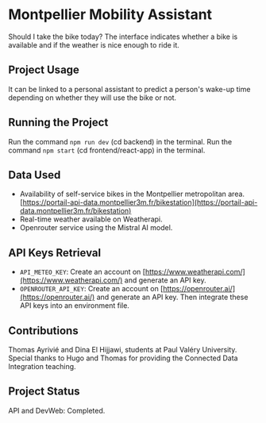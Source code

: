 # Montpellier Mobility Assistant
Should I take the bike today? The interface indicates whether a bike is available and if the weather is nice enough to ride it.

## Project Usage
It can be linked to a personal assistant to predict a person's wake-up time depending on whether they will use the bike or not.

## Running the Project
Run the command `npm run dev` (cd backend) in the terminal.
Run the command `npm start` (cd frontend/react-app) in the terminal.

## Data Used
- Availability of self-service bikes in the Montpellier metropolitan area. [https://portail-api-data.montpellier3m.fr/bikestation](https://portail-api-data.montpellier3m.fr/bikestation)
- Real-time weather available on Weatherapi.
- Openrouter service using the Mistral AI model.

## API Keys Retrieval
- `API_METEO_KEY`: Create an account on [https://www.weatherapi.com/](https://www.weatherapi.com/) and generate an API key.
- `OPENROUTER_API_KEY`: Create an account on [https://openrouter.ai/](https://openrouter.ai/) and generate an API key.
Then integrate these API keys into an environment file.

## Contributions
Thomas Ayrivié and Dina El Hijjawi, students at Paul Valéry University.
Special thanks to Hugo and Thomas for providing the Connected Data Integration teaching.

## Project Status
API and DevWeb: Completed.
